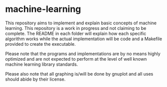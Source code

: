 # machine-learning
This repository aims to implement and explain basic concepts of machine learning.
This repository is a work in progress and not claiming to be complete.
The README in each folder will explain how each specific algorithm works while
the actual implementation will be code and a Makefile provided to create the
executable.

Please note that the programs and implementations are by no means highly
optimized and are not expected to perform at the level of well known machine learning
library standards.

Please also note that all graphing is/will be done by gnuplot and all uses should abide
by their license.
